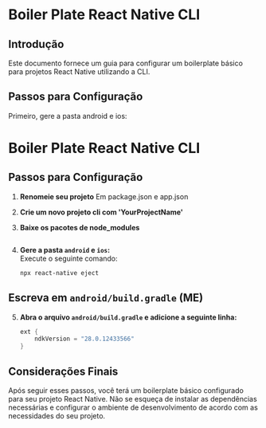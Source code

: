 # Boiler Plate React Native CLI

## Introdução
<p>
Este documento fornece um guia para configurar um boilerplate básico para projetos React Native utilizando a CLI.
</p>

## Passos para Configuração
Primeiro, gere a pasta android e ios:

# Boiler Plate React Native CLI

## Passos para Configuração

1. **Renomeie seu projeto**
	Em package.json e app.json

3. **Crie um novo projeto cli com 'YourProjectName'**

4. **Baixe os pacotes de node_modules**
	```bash
 	
 	```	

5. **Gere a pasta `android` e `ios`:**  
   Execute o seguinte comando:
   ```bash
   npx react-native eject
   ```


## Escreva em `android/build.gradle` (ME)

5. **Abra o arquivo `android/build.gradle` e adicione a seguinte linha:**
	```java
	ext {
		ndkVersion = "28.0.12433566"
	}

	```

## Considerações Finais
<p>
Após seguir esses passos, você terá um boilerplate básico configurado para seu projeto React Native. Não se esqueça de instalar as dependências necessárias e configurar o ambiente de desenvolvimento de acordo com as necessidades do seu projeto.
</p>
